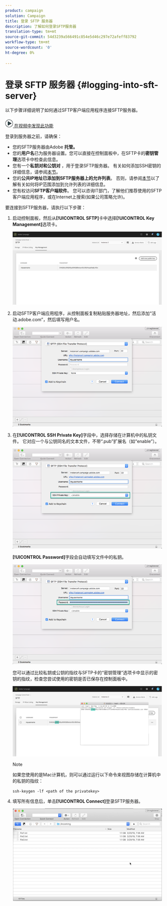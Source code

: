 ```yaml
---
product: campaign
solution: Campaign
title: 登录 SFTP 服务器
description: 了解如何登录SFTP服务器
translation-type: tm+mt
source-git-commit: 54d3239a566491c854e5d46c297e72afeff83792
workflow-type: tm+mt
source-wordcount: '0'
ht-degree: 0%

---
```



# 登录 SFTP 服务器 {#logging-into-sft-server}

以下步骤详细说明了如何通过SFTP客户端应用程序连接SFTP服务器。

![](assets/do-not-localize/how-to-video.png)[ 在视频中发现此功能](https://video.tv.adobe.com/v/27263?quality=12&captions=chi_hans)

登录到服务器之前，请确保：

* 您的SFTP服务器由Adobe **托管。**
* 您的&#x200B;**用户名**&#x200B;已为服务器设置。您可以直接在控制面板中，在SFTP卡的&#x200B;**密钥管理**&#x200B;选项卡中检查此信息。
* 您有一个&#x200B;**私钥对和公钥对** ，用于登录SFTP服务器。 有关如何添加SSH密钥的详细信息，请参阅[本节](../../sftp/using/key-management.md)。
* 您的&#x200B;**公共IP地址已添加到SFTP服务器上的允许列表**。 否则，请参阅[本节](../../sftp/using/ip-range-allow-listing.md)以了解有关如何将IP范围添加到允许列表的详细信息。
* 您有权访问&#x200B;**SFTP客户端软件**。 您可以咨询IT部门，了解他们推荐使用的SFTP客户端应用程序，或在Internet上搜索(如果公司策略允许)。

要连接到SFTP服务器，请执行以下步骤：

1. 启动控制面板，然后从&#x200B;**[!UICONTROL SFTP]**&#x200B;卡中选择&#x200B;**[!UICONTROL Key Management]**&#x200B;选项卡。

   ![](assets/sftp_card.png)

1. 启动SFTP客户端应用程序，从控制面板复制粘贴服务器地址，然后添加“活动.adobe.com”，然后填写用户名。

   ![](assets/do-not-localize/connect1.png)

1. 在&#x200B;**[!UICONTROL SSH Private Key]**&#x200B;字段中，选择存储在计算机中的私钥文件。 它对应一个与公钥同名的文本文件，不带“.pub”扩展名（如“enable”）。

   ![](assets/do-not-localize/connect2.png)

   **[!UICONTROL Password]**&#x200B;字段会自动填写文件中的私钥。

   ![](assets/do-not-localize/connect3.png)

   您可以通过比较私钥或公钥的指纹与SFTP卡的“密钥管理”选项卡中显示的密钥的指纹，检查您尝试使用的密钥是否已保存在控制面板中。

   ![](assets/fingerprint_compare.png)

   >[!NOTE]
   >
   >如果您使用的是Mac计算机，则可以通过运行以下命令来视图存储在计算机中的私钥的指纹：
   >
   >`ssh-keygen -lf <path of the privatekey>`

1. 填写所有信息后，单击&#x200B;**[!UICONTROL Connect]**&#x200B;登录SFTP服务器。

   ![](assets/do-not-localize/sftpconnected.png)
